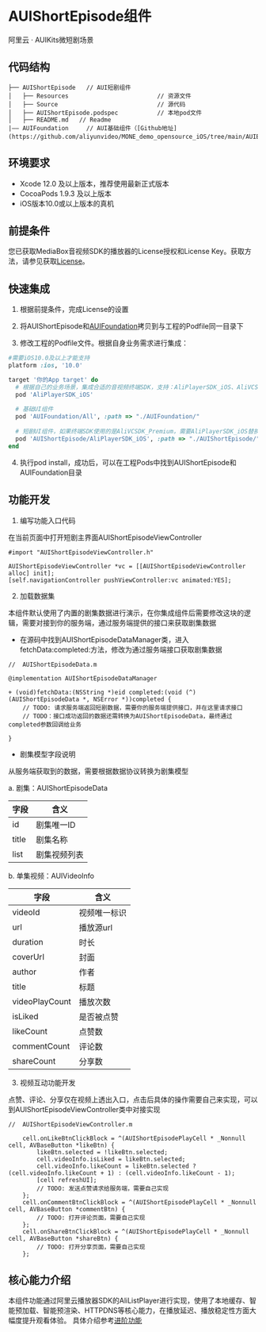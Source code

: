 # AUIShortEpisode组件
阿里云 · AUIKits微短剧场景

## 代码结构
```
├── AUIShortEpisode   // AUI短剧组件
│   ├── Resources                         // 资源文件
│   ├── Source                            // 源代码
│   ├── AUIShortEpisode.podspec           // 本地pod文件
│   ├── README.md   // Readme   
|—— AUIFoundation     // AUI基础组件（[Github地址](https://github.com/aliyunvideo/MONE_demo_opensource_iOS/tree/main/AUIBaseKits/AUIFoundation)）
```

## 环境要求

- Xcode 12.0 及以上版本，推荐使用最新正式版本
- CocoaPods 1.9.3 及以上版本
- iOS版本10.0或以上版本的真机

## 前提条件

您已获取MediaBox音视频SDK的播放器的License授权和License Key。获取方法，请参见获取[License](https://help.aliyun.com/document_detail/2391512.html)。

## 快速集成
1. 根据前提条件，完成License的设置

2. 将AUIShortEpisode和[AUIFoundation](https://github.com/aliyunvideo/MONE_demo_opensource_iOS/tree/main/AUIBaseKits/AUIFoundation)拷贝到与工程的Podfile同一目录下

3. 修改工程的Podfile文件。根据自身业务需求进行集成：
   
```ruby
#需要iOS10.0及以上才能支持
platform :ios, '10.0'

target '你的App target' do
  # 根据自己的业务场景，集成合适的音视频终端SDK，支持：AliPlayerSDK_iOS、AliVCSDK_Premium、AliVCSDK_Standard、AliVCSDK_UGC等
  pod 'AliPlayerSDK_iOS'
  
  # 基础UI组件
  pod 'AUIFoundation/All', :path => "./AUIFoundation/"
  
  # 短剧UI组件，如果终端SDK使用的是AliVCSDK_Premium，需要AliPlayerSDK_iOS替换为AliVCSDK_Premium
  pod 'AUIShortEpisode/AliPlayerSDK_iOS', :path => "./AUIShortEpisode/"
end
```

4. 执行pod install，成功后，可以在工程Pods中找到AUIShortEpisode和AUIFoundation目录
   

## 功能开发
1. 编写功能入口代码
   
在当前页面中打开短剧主界面AUIShortEpisodeViewController
```ObjC
#import "AUIShortEpisodeViewController.h"

AUIShortEpisodeViewController *vc = [[AUIShortEpisodeViewController alloc] init];
[self.navigationController pushViewController:vc animated:YES];
```

2. 加载数据集

本组件默认使用了内置的剧集数据进行演示，在你集成组件后需要修改这块的逻辑，需要对接到你的服务端，通过服务端提供的接口来获取剧集数据

- 在源码中找到AUIShortEpisodeDataManager类，进入fetchData:completed:方法，修改为通过服务端接口获取剧集数据
```ObjC
//  AUIShortEpisodeData.m

@implementation AUIShortEpisodeDataManager

+ (void)fetchData:(NSString *)eid completed:(void (^)(AUIShortEpisodeData *, NSError *))completed {
    // TODO: 请求服务端返回短剧数据，需要你的服务端提供接口，并在这里请求接口
    // TODO：接口成功返回的数据还需转换为AUIShortEpisodeData，最终通过completed参数回调给业务
    
}

```

- 剧集模型字段说明

从服务端获取到的数据，需要根据数据协议转换为剧集模型

a. 剧集：AUIShortEpisodeData
  
| 字段 |  含义   |
|-----|--------|
| id |	剧集唯一ID |
| title |	剧集名称 |
| list |	剧集视频列表 |

b. 单集视频：AUIVideoInfo
  
| 字段 |  含义   |
|-----|--------|
| videoId |	视频唯一标识 |
| url |	播放源url |
| duration |	时长 |
| coverUrl |	封面 |
| author |	作者 |
| title |	标题 |
| videoPlayCount |	播放次数 |
| isLiked |	是否被点赞 |
| likeCount |	点赞数 |
| commentCount |	评论数 |
| shareCount |	分享数 |


3. 视频互动功能开发

点赞、评论、分享仅在视频上透出入口，点击后具体的操作需要自己来实现，可以到AUIShortEpisodeViewController类中对接实现
```ObjC
//  AUIShortEpisodeViewController.m

    cell.onLikeBtnClickBlock = ^(AUIShortEpisodePlayCell * _Nonnull cell, AVBaseButton *likeBtn) {
        likeBtn.selected = !likeBtn.selected;
        cell.videoInfo.isLiked = likeBtn.selected;
        cell.videoInfo.likeCount = likeBtn.selected ? (cell.videoInfo.likeCount + 1) : (cell.videoInfo.likeCount - 1);
        [cell refreshUI];
        // TODO: 发送点赞请求给服务端，需要自己实现
    };
    cell.onCommentBtnClickBlock = ^(AUIShortEpisodePlayCell * _Nonnull cell, AVBaseButton *commentBtn) {
        // TODO: 打开评论页面，需要自己实现
    };
    cell.onShareBtnClickBlock = ^(AUIShortEpisodePlayCell * _Nonnull cell, AVBaseButton *shareBtn) {
        // TODO: 打开分享页面，需要自己实现
    };

```

## 核心能力介绍

本组件功能通过阿里云播放器SDK的AliListPlayer进行实现，使用了本地缓存、智能预加载、智能预渲染、HTTPDNS等核心能力，在播放延迟、播放稳定性方面大幅度提升观看体验。
具体介绍参考[进阶功能](https://help.aliyun.com/zh/vod/developer-reference/advanced-features-1)
